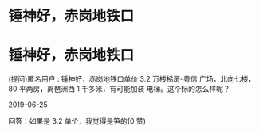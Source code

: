 # 锤神好，赤岗地铁口

# 锤神好，赤岗地铁口

(提问)匿名用户 : 锤神好，赤岗地铁口单价 3.2 万楼梯房-粤信 广场，北向七楼，80 平两房，离琶洲西 1 千多米，有可能加装 电梯。这个标的怎么样呢？

2019-06-25

回答：如果是 3.2 单价，我觉得是笋的(0 赞)

<title class="calibre11">img5</title>
